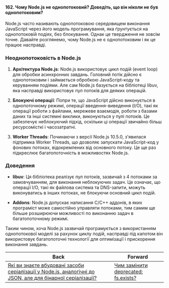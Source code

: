 #### 162. Чому Node.js не однопотоковий? Доведіть, що він ніколи не був однопотоковим?

Node.js часто називають однопотоковою середовищем виконання JavaScript через його модель програмування, яка ґрунтується на однопотоковій подіях, без блокування. Однак це твердження не зовсім точне. Давайте розглянемо, чому Node.js не є однопотоковим і як це працює насправді.

### Неоднопотоковість в Node.js

1. **Архітектура Node.js**:
   Node.js використовує цикл подій (event loop) для обробки асинхронних завдань. Головний потік дійсно є однопотоковим і займається обробкою JavaScript-коду та керуванням подіями. Але сам Node.js базується на бібліотеці libuv, яка насправді використовує пул потоків для деяких операцій.

2. **Блокуючі операції**:
   Попри те, що JavaScript дійсно виконується в однопоточному режимі, операції введення-виведення (I/O), такі як операції роботи з файлами, мережеве взаємодія, роботи з базами даних та інші системні виклики, виконуються у пулі потоків. Це забезпечує неблокуючий підхід, оскільки ці операції звичайно більш ресурсомісткі і часозатратні.

3. **Worker Threads**:
   Починаючи з версії Node.js 10.5.0, з'явилася підтримка Worker Threads, що дозволяє запускати JavaScript-код у фонових потоках, відокремлених від основного потоку. Це ще раз підкреслює багатопоточність в можливостях Node.js.

### Доведення

- **libuv**: Ця бібліотека реалізує пул потоків, зазвичай з 4 потоками за замовчуванням, для виконання неблокуючих задач. Це означає, що операції I/O, такі як файлова система та DNS-запити, можуть виконуватись в інших потоках, не блокуючи основний цикл подій.

- **Addons**: Node.js допускає написання C/C++ аддонів, в яких програміст може самостійно управляти потоками, тим самим ще більше розширюючи можливості по виконанню задач в багатопоточному режимі.

Таким чином, хоча Node.js зазвичай програмується з використанням однопотокової моделі за рахунок циклу подій, насправді під капотом він використовує багатопоточні технології для оптимізації і прискорення виконання завдань.

| Back | Forward |
|---|---|
| [Які ви знаєте вбудовані засоби серіалізації у Node.js, аналогічні до JSON, але для бінарної серіалізації?](/ua/strong-middle/questions-for-a-systems-programmer/what-native-serialization-tools-in-nodejs-do-you-know-that-are-similar-to-json-but-for-binary-serialization.md)  | [Чим замінити deprecated: fs.exists?](/ua/strong-middle/questions-for-a-systems-programmer/what-to-replace-deprecated-fsexists.md) |